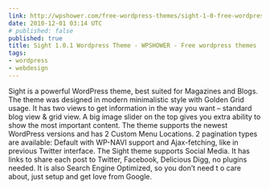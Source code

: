 ```yaml
---
link: http://wpshower.com/free-wordpress-themes/sight-1-0-free-wordpress-theme/#
date: 2010-12-01 03:14 UTC
# published: false
published: true
title: Sight 1.0.1 Wordpress Theme - WPSHOWER - Free wordpress themes
tags:
- wordpress
- webdesign
---
```


Sight is a powerful WordPress theme, best suited for Magazines and Blogs. The theme was designed in modern minimalistic style with Golden Grid usage. It has two views to get information in the way you want – standard blog view & grid view. A big image slider on the top gives you extra ability to show the most important content. The theme supports the newest WordPress versions and has 2 Custom Menu Locations. 2 pagination types are available: Default with WP-NAVI support and Ajax-fetching, like in previous Twitter interface. The Sight theme supports Social Media. It has links to share each post to Twitter, Facebook, Delicious Digg, no plugins needed. It is also Search Engine Optimized, so you don’t need t o care about, just setup and get love from Google.
